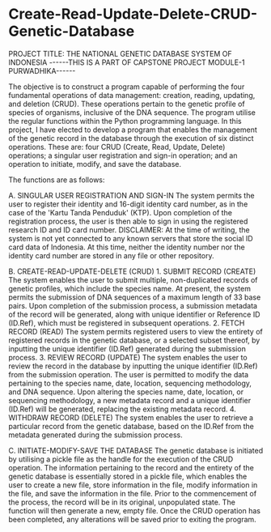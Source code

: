 # Create-Read-Update-Delete-CRUD-Genetic-Database
PROJECT TITLE:
THE NATIONAL GENETIC DATABASE SYSTEM OF INDONESIA
------THIS IS A PART OF CAPSTONE PROJECT MODULE-1 PURWADHIKA------

The objective is to construct a program capable of performing the four fundamental operations of data management: creation, reading, updating, and deletion (CRUD). These operations pertain to the genetic profile of species of organisms, inclusive of the DNA sequence. The program utilise the regular functions within the Python programming language.
In this project, I have elected to develop a program that enables the management of the genetic record in the database through the execution of six distinct operations. These are: four CRUD (Create, Read, Update, Delete) operations; a singular user registration and sign-in operation; and an operation to initiate, modify, and save the database.

The functions are as follows:

A.  SINGULAR USER REGISTRATION AND SIGN-IN
    The system permits the user to register their identity and 16-digit identity card number, as in the case of the 'Kartu Tanda Penduduk' (KTP). Upon completion of the registration process, the user is then able
    to sign in using the registered research ID and ID card number.
    DISCLAIMER: At the time of writing, the system is not yet connected to any known servers that store the social ID card data of Indonesia. At this time, neither the identity number nor the identity card number
                are stored in any file or other repository.

B.  CREATE-READ-UPDATE-DELETE (CRUD)
    1.  SUBMIT RECORD (CREATE)
        The system enables the user to submit multiple, non-duplicated records of genetic profiles, which include the species name. At present, the system permits the submission of DNA sequences of a maximum
        length of 33 base pairs. Upon completion of the submission process, a submission metadata of the record will be generated, along with unique identifier or Reference ID (ID.Ref), which must be registered
        in subsequent operations.
    2.  FETCH RECORD (READ)
        The system permits registered users to view the entirety of registered records in the genetic database, or a selected subset thereof, by inputting the unique identifier (ID.Ref) generated during the
        submission process.
    3.  REVIEW RECORD (UPDATE)
        The system enables the user to review the record in the database by inputting the unique identifier (ID.Ref) from the submission operation. The user is permitted to modify the data pertaining to
        the species name, date, location, sequencing methodology, and DNA sequence. Upon altering the species name, date, location, or sequencing methodology, a new metadata record and a unique identifier (ID.Ref)
        will be generated, replacing the existing metadata record.
    4.  WITHDRAW RECORD (DELETE)
        The system enables the user to retrieve a particular record from the genetic database, based on the ID.Ref from the metadata generated during the submission process.

C.  INITIATE-MODIFY-SAVE THE DATABASE
    The genetic database is initiated by utilising a pickle file as the handle for the execution of the CRUD operation. The information pertaining to the record and the entirety of the genetic database is
    essentially stored in a pickle file, which enables the user to create a new file, store information in the file, modify information in the file, and save the information in the file. Prior to the commencement
    of the process, the record will be in its original, unpopulated state. The function will then generate a new, empty file. Once the CRUD operation has been completed, any alterations will be saved prior to
    exiting the program.
     

